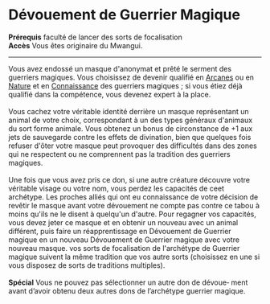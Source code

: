 # Dévouement de Guerrier Magique

<p><span id="ctl00_MainContent_DetailedOutput"><strong>Prérequis</strong> faculté de lancer des sorts de focalisation<br><strong>Accès</strong> Vous êtes originaire du Mwangui.<br></span></p>
<hr>
<p>Vous avez endossé un masque d'anonymat et prêté le serment des guerriers magiques. Vous choisissez de devenir qualifié en <a href="https://2e.aonprd.com/Skills.aspx?ID=2">Arcanes</a> ou en <a href="https://2e.aonprd.com/Skills.aspx?ID=10">Nature</a> et en <a href="https://2e.aonprd.com/Skills.aspx?ID=8">Connaissance</a> des guerriers magiques ; si vous étiez déjà qualifié dans la compétence, vous devenez expert à la place.<br><br>Vous cachez votre véritable identité derrière un masque représentant un animal de votre choix, correspondant à un des types généraux d'animaux du sort forme animale. Vous obtenez un bonus de circonstance de +1 aux jets de sauvegarde contre les effets de divination, bien que quelques fois refuser d'ôter votre masque peut provoquer des difficultés dans des zones qui ne respectent ou ne comprennent pas la tradition des guerriers magiques.<br><br>Une fois que vous avez pris ce don, si une autre créature découvre votre véritable visage ou votre nom, vous perdez les capacités de ceet archétype. Les proches alliés qui ont eu connaissance de votre décision de revêtir le masque avant votre dévouement ne compte pas contre ce tabou à moins qu'ils ne le disent à quelqu'un d'autre. Pour regagner vos capacités, vous devez jeter ce masque et en obtenir un nouveau avec un animal différent, puis faire un réapprentissage en Dévouement de Guerrier magique en un nouveau Dévouement de Guerrier magique avec votre nouveau masque. vos sorts de focalisation de l'archétype de Guerrier magique suivent la même tradition que vos autre sorts (choisissez en une si vous disposez de sorts de traditions multiples).<br><br><strong>Spécial</strong> Vous ne pouvez pas sélectionner un autre don de dévoue‑ ment avant d’avoir obtenu deux autres dons de l’archétype guerrier magique.&nbsp;</p>